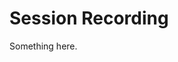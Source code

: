[title]: # (Session Recording)
[tags]: # (XXX)
[priority]: # (5597)
# Session Recording
Something here.
